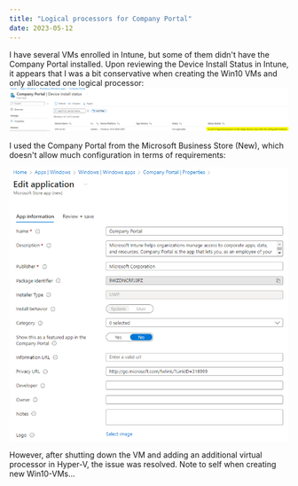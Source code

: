 ```yaml
---
title: "Logical processors for Company Portal"
date: 2023-05-12
---
```


I have several VMs enrolled in Intune, but some of them didn't have the Company Portal installed. Upon reviewing the Device Install Status in Intune, it appears that I was a bit conservative when creating the Win10 VMs and only allocated one logical processor:
![LogicalProcessorsCompanyPortal](/docs/assets/LogicalProcessorsCompanyPortal.png)

I used the Company Portal from the Microsoft Business Store (New), which doesn't allow much configuration in terms of requirements:

![LogicalProcessorsCompanyPortal](/docs/assets/CompanyPortalNewConfig.png)


However, after shutting down the VM and adding an additional virtual processor in Hyper-V, the issue was resolved. Note to self when creating new Win10-VMs...
